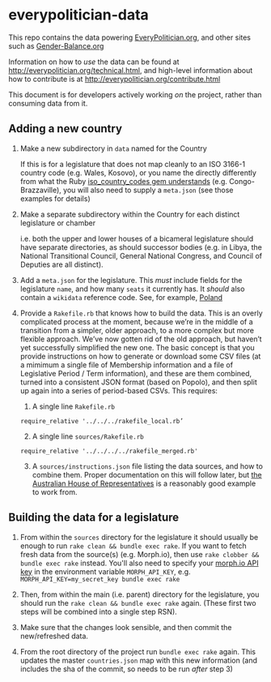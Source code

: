 # everypolitician-data

This repo contains the data powering [EveryPolitician.org](http://everypolitician.org/), and other sites such as [Gender-Balance.org](gender-balance.org)

Information on how to _use_ the data can be found at http://everypolitician.org/technical.html, and high-level information about how to contribute is at http://everypolitician.org/contribute.html

This document is for developers actively working _on_ the project, rather than consuming data from it.

## Adding a new country

1. Make a new subdirectory in `data` named for the Country

    If this is for a legislature that does not map cleanly to an ISO 3166-1 country code (e.g. Wales, Kosovo), or you name the directly differently from what the Ruby [iso_country_codes gem understands](https://github.com/alexrabarts/iso_country_codes/blob/master/lib/iso_country_codes/iso_3166_1.rb) (e.g. Congo-Brazzaville), you will also need to supply a `meta.json` (see those examples for details)

2. Make a separate subdirectory within the Country for each distinct legislature or chamber

    i.e. both the upper and lower houses of a bicameral legislature should have separate directories, as should successor bodies (e.g. in Libya, the National Transitional Council, General National Congress, and Council of Deputies are all distinct).

3. Add a `meta.json` for the legislature. This *must* include fields for the legislature `name`, and how many `seats` it currently has. It *should* also contain a `wikidata` reference code. See, for example, [Poland](https://github.com/everypolitician/everypolitician-data/blob/master/data/Poland/Sejm/meta.json)

4. Provide a `Rakefile.rb` that knows how to build the data. This is an overly complicated process at the moment, because we’re in the middle of a transition from a simpler, older approach, to a more complex but more flexible approach. We’ve now gotten rid of the old approach, but haven’t yet successfully simplified the new one. The basic concept is that you provide instructions on how to generate or download some CSV files (at a mimimum a single file of Membership information and a file of Legislative Period / Term information), and these are them combined, turned into a consistent JSON format (based on Popolo), and then split up again into a series of period-based CSVs. This requires:

    1. A single line `Rakefile.rb`

      ```require_relative '../../../rakefile_local.rb’```

    2. A single line `sources/Rakefile.rb`

      ```require_relative '../../../../rakefile_merged.rb'```

    3. A `sources/instructions.json` file listing the data sources, and how to combine them. Proper documentation on this will follow later, but [the Australian House of Representatives](https://github.com/everypolitician/everypolitician-data/blob/master/data/Australia/Representatives/sources/instructions.json) is a reasonably good example to work from. 

## Building the data for a legislature

1. From within the `sources` directory for the legislature it should usually be enough to run `rake clean && bundle exec rake`. If you want to fetch fresh data from the source(s) (e.g. Morph.io), then use `rake clobber && bundle exec rake` instead. You'll also need to specify your [morph.io API key](https://morph.io/documentation/api) in the environment variable `MORPH_API_KEY`, e.g. `MORPH_API_KEY=my_secret_key bundle exec rake`

2. Then, from within the main (i.e. parent) directory for the legislature, you should run the `rake clean && bundle exec rake` again. (These first two steps will be combined into a single step RSN).

3. Make sure that the changes look sensible, and then commit the new/refreshed data.

4. From the root directory of the project run `bundle exec rake` again. This updates the master `countries.json` map with this new information (and includes the sha of the commit, so needs to be run *after* step 3)

